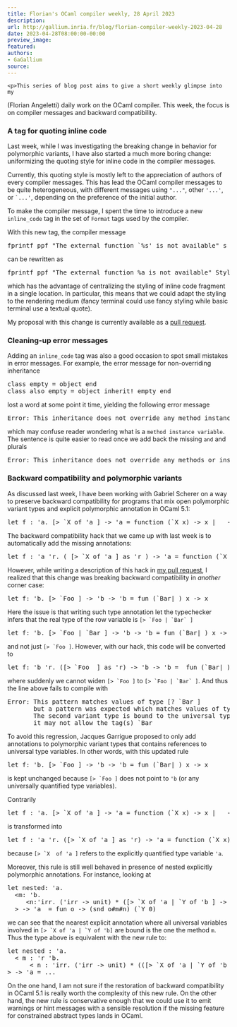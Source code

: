 ```yaml
---
title: Florian's OCaml compiler weekly, 28 April 2023
description:
url: http://gallium.inria.fr/blog/florian-compiler-weekly-2023-04-28
date: 2023-04-28T08:00:00-00:00
preview_image:
featured:
authors:
- GaGallium
source:
---
```




    <p>This series of blog post aims to give a short weekly glimpse into my
(Florian Angeletti) daily work on the OCaml compiler. This week, the
focus is on compiler messages and backward compatibility.</p>


  

  
<h3>A tag for quoting inline
code</h3>
<p>Last week, while I was investigating the breaking change in behavior
for polymorphic variants, I have also started a much more boring change:
uniformizing the quoting style for inline code in the compiler
messages.</p>
<p>Currently, this quoting style is mostly left to the appreciation of
authors of every compiler messages. This has lead the OCaml compiler
messages to be quite heterogeneous, with different messages using
<code>&quot;...&quot;</code>, other <code>'...'</code>, or <code>`...'</code>,
depending on the preference of the initial author.</p>
<p>To make the compiler message, I spent the time to introduce a new
<code>inline_code</code> tag in the set of <code>Format</code> tags used
by the compiler.</p>
<p>With this new tag, the compiler message</p>
<div class="highlight"><pre><span></span><span class="n">fprintf</span> <span class="n">ppf</span> <span class="s2">&quot;The external function `%s' is not available&quot;</span> <span class="n">s</span>
</pre></div>

<p>can be rewritten as</p>
<div class="highlight"><pre><span></span><span class="n">fprintf</span> <span class="n">ppf</span> <span class="s2">&quot;The external function %a is not available&quot;</span> <span class="nn">Style</span><span class="p">.</span><span class="n">inline_code</span> <span class="n">s</span>
</pre></div>

<p>which has the advantage of centralizing the styling of inline code
fragment in a single location. In particular, this means that we could
adapt the styling to the rendering medium (fancy terminal could use
fancy styling while basic terminal use a textual quote).</p>
<p>My proposal with this change is currently available as a <a href="https://github.com/ocaml/ocaml/pull/12210">pull request</a>.</p>
<h3>Cleaning-up error messages</h3>
<p>Adding an <code>inline_code</code> tag was also a good occasion to
spot small mistakes in error messages. For example, the error message
for non-overriding inheritance</p>
<div class="highlight"><pre><span></span><span class="k">class</span> <span class="n">empty</span> <span class="o">=</span> <span class="k">object</span> <span class="k">end</span>
<span class="k">class</span> <span class="n">also_empty</span> <span class="o">=</span> <span class="k">object</span> <span class="k">inherit</span><span class="o">!</span> <span class="n">empty</span> <span class="k">end</span>
</pre></div>

<p>lost a word at some point it time, yielding the following error
message</p>
<div class="highlight"><pre><span></span><span class="n">Error</span><span class="o">:</span><span class="w"> </span><span class="n">This</span><span class="w"> </span><span class="n">inheritance</span><span class="w"> </span><span class="n">does</span><span class="w"> </span><span class="n">not</span><span class="w"> </span><span class="kd">override</span><span class="w"> </span><span class="n">any</span><span class="w"> </span><span class="n">method</span><span class="w"> </span><span class="n">instance</span><span class="w"> </span><span class="n">variable</span><span class="w"></span>
</pre></div>

<p>which may confuse reader wondering what is a
<code>method instance variable</code>. The sentence is quite easier to
read once we add back the missing <code>and</code> and plurals</p>
<div class="highlight"><pre><span></span><span class="n">Error</span><span class="o">:</span><span class="w"> </span><span class="n">This</span><span class="w"> </span><span class="n">inheritance</span><span class="w"> </span><span class="n">does</span><span class="w"> </span><span class="n">not</span><span class="w"> </span><span class="kd">override</span><span class="w"> </span><span class="n">any</span><span class="w"> </span><span class="n">methods</span><span class="w"> </span><span class="n">or</span><span class="w"> </span><span class="n">instance</span><span class="w"> </span><span class="n">variables</span><span class="o">.</span><span class="w"></span>
</pre></div>

<h3>Backward
compatibility and polymorphic variants</h3>
<p>As discussed last week, I have been working with Gabriel Scherer on a
way to preserve backward compatibility for programs that mix open
polymorphic variant types and explicit polymorphic annotation in OCaml
5.1:</p>
<div class="highlight"><pre><span></span><span class="k">let</span> <span class="n">f</span> <span class="o">:</span> <span class="k">'</span><span class="n">a</span><span class="o">.</span> <span class="o">[&gt;</span> <span class="o">`</span><span class="nc">X</span> <span class="k">of</span> <span class="k">'</span><span class="n">a</span> <span class="o">]</span> <span class="o">-&gt;</span> <span class="k">'</span><span class="n">a</span> <span class="o">=</span> <span class="k">function</span> <span class="o">(`</span><span class="nc">X</span> <span class="n">x</span><span class="o">)</span> <span class="o">-&gt;</span> <span class="n">x</span> <span class="o">|</span> <span class="o">_</span> <span class="o">-&gt;</span> <span class="k">assert</span> <span class="bp">false</span>
</pre></div>

<p>The backward compatibility hack that we came up with last week is to
automatically add the missing annotations:</p>
<div class="highlight"><pre><span></span><span class="k">let</span> <span class="n">f</span> <span class="o">:</span> <span class="k">'</span><span class="n">a</span> <span class="k">'</span><span class="n">r</span><span class="o">.</span> <span class="o">(</span> <span class="o">[&gt;</span> <span class="o">`</span><span class="nc">X</span> <span class="k">of</span> <span class="k">'</span><span class="n">a</span> <span class="o">]</span> <span class="k">as</span> <span class="k">'</span><span class="n">r</span> <span class="o">)</span> <span class="o">-&gt;</span> <span class="k">'</span><span class="n">a</span> <span class="o">=</span> <span class="k">function</span> <span class="o">(`</span><span class="nc">X</span> <span class="n">x</span><span class="o">)</span> <span class="o">-&gt;</span> <span class="n">x</span> <span class="o">|</span> <span class="o">_</span> <span class="o">-&gt;</span> <span class="k">assert</span> <span class="bp">false</span>
</pre></div>

<p>However, while writing a description of this hack in <a href="https://github.com/ocaml/ocaml#12211">my pull request</a>, I
realized that this change was breaking backward compatibility in
<em>another</em> corner case:</p>
<div class="highlight"><pre><span></span><span class="k">let</span> <span class="n">f</span><span class="o">:</span> <span class="k">'</span><span class="n">b</span><span class="o">.</span> <span class="o">[&gt;</span> <span class="o">`</span><span class="nc">Foo</span> <span class="o">]</span> <span class="o">-&gt;</span> <span class="k">'</span><span class="n">b</span> <span class="o">-&gt;</span> <span class="k">'</span><span class="n">b</span> <span class="o">=</span> <span class="k">fun</span> <span class="o">(`</span><span class="nc">Bar</span><span class="o">|_)</span> <span class="n">x</span> <span class="o">-&gt;</span> <span class="n">x</span>
</pre></div>

<p>Here the issue is that writing such type annotation let the
typechecker infers that the real type of the row variable is
<code>[&gt; `Foo | `Bar` ]</code></p>
<div class="highlight"><pre><span></span><span class="k">let</span> <span class="n">f</span><span class="o">:</span> <span class="k">'</span><span class="n">b</span><span class="o">.</span> <span class="o">[&gt;</span> <span class="o">`</span><span class="nc">Foo</span> <span class="o">|</span> <span class="o">`</span><span class="nc">Bar</span> <span class="o">]</span> <span class="o">-&gt;</span> <span class="k">'</span><span class="n">b</span> <span class="o">-&gt;</span> <span class="k">'</span><span class="n">b</span> <span class="o">=</span> <span class="k">fun</span> <span class="o">(`</span><span class="nc">Bar</span><span class="o">|_)</span> <span class="n">x</span> <span class="o">-&gt;</span> <span class="n">x</span>
</pre></div>

<p>and not just <code>[&gt; `Foo ]</code>. However, with our hack, this
code will be converted to</p>
<div class="highlight"><pre><span></span><span class="k">let</span> <span class="n">f</span><span class="o">:</span> <span class="k">'</span><span class="n">b</span> <span class="k">'</span><span class="n">r</span><span class="o">.</span> <span class="o">([&gt;</span> <span class="o">`</span><span class="nc">Foo</span>  <span class="o">]</span> <span class="k">as</span> <span class="k">'</span><span class="n">r</span><span class="o">)</span> <span class="o">-&gt;</span> <span class="k">'</span><span class="n">b</span> <span class="o">-&gt;</span> <span class="k">'</span><span class="n">b</span> <span class="o">=</span>  <span class="k">fun</span> <span class="o">(`</span><span class="nc">Bar</span><span class="o">|_)</span> <span class="n">x</span> <span class="o">-&gt;</span> <span class="n">x</span>
</pre></div>

<p>where suddenly we cannot widen <code>[&gt; `Foo ]</code> to
<code>[&gt; `Foo | `Bar` ]</code>. And thus the line above fails to
compile with</p>
<div class="highlight"><pre><span></span><span class="n">Error</span><span class="o">:</span><span class="w"> </span><span class="n">This</span><span class="w"> </span><span class="n">pattern</span><span class="w"> </span><span class="n">matches</span><span class="w"> </span><span class="n">values</span><span class="w"> </span><span class="n">of</span><span class="w"> </span><span class="n">type</span><span class="w"> </span><span class="o">[?</span><span class="w"> </span><span class="err">`</span><span class="n">Bar</span><span class="w"> </span><span class="o">]</span><span class="w"></span>
<span class="w">       </span><span class="n">but</span><span class="w"> </span><span class="n">a</span><span class="w"> </span><span class="n">pattern</span><span class="w"> </span><span class="n">was</span><span class="w"> </span><span class="n">expected</span><span class="w"> </span><span class="n">which</span><span class="w"> </span><span class="n">matches</span><span class="w"> </span><span class="n">values</span><span class="w"> </span><span class="n">of</span><span class="w"> </span><span class="n">type</span><span class="w"> </span><span class="o">[&gt;</span><span class="w"> </span><span class="err">`</span><span class="n">Foo</span><span class="w"> </span><span class="o">]</span><span class="w"></span>
<span class="w">       </span><span class="n">The</span><span class="w"> </span><span class="n">second</span><span class="w"> </span><span class="n">variant</span><span class="w"> </span><span class="n">type</span><span class="w"> </span><span class="k">is</span><span class="w"> </span><span class="n">bound</span><span class="w"> </span><span class="n">to</span><span class="w"> </span><span class="n">the</span><span class="w"> </span><span class="n">universal</span><span class="w"> </span><span class="n">type</span><span class="w"> </span><span class="n">variable</span><span class="w"> </span><span class="err">'</span><span class="n">a</span><span class="o">,</span><span class="w"></span>
<span class="w">       </span><span class="n">it</span><span class="w"> </span><span class="n">may</span><span class="w"> </span><span class="n">not</span><span class="w"> </span><span class="n">allow</span><span class="w"> </span><span class="n">the</span><span class="w"> </span><span class="n">tag</span><span class="o">(</span><span class="n">s</span><span class="o">)</span><span class="w"> </span><span class="err">`</span><span class="n">Bar</span><span class="w"></span>
</pre></div>

<p>To avoid this regression, Jacques Garrigue proposed to only add
annotations to polymorphic variant types that contains references to
universal type variables. In other words, with this updated rule</p>
<div class="highlight"><pre><span></span><span class="k">let</span> <span class="n">f</span><span class="o">:</span> <span class="k">'</span><span class="n">b</span><span class="o">.</span> <span class="o">[&gt;</span> <span class="o">`</span><span class="nc">Foo</span> <span class="o">]</span> <span class="o">-&gt;</span> <span class="k">'</span><span class="n">b</span> <span class="o">-&gt;</span> <span class="k">'</span><span class="n">b</span> <span class="o">=</span> <span class="k">fun</span> <span class="o">(`</span><span class="nc">Bar</span><span class="o">|_)</span> <span class="n">x</span> <span class="o">-&gt;</span> <span class="n">x</span>
</pre></div>

<p>is kept unchanged because <code>[&gt; `Foo ]</code> does not point to
<code>'b</code> (or any universally quantified type variables).</p>
<p>Contrarily</p>
<div class="highlight"><pre><span></span><span class="k">let</span> <span class="n">f</span> <span class="o">:</span> <span class="k">'</span><span class="n">a</span><span class="o">.</span> <span class="o">[&gt;</span> <span class="o">`</span><span class="nc">X</span> <span class="k">of</span> <span class="k">'</span><span class="n">a</span> <span class="o">]</span> <span class="o">-&gt;</span> <span class="k">'</span><span class="n">a</span> <span class="o">=</span> <span class="k">function</span> <span class="o">(`</span><span class="nc">X</span> <span class="n">x</span><span class="o">)</span> <span class="o">-&gt;</span> <span class="n">x</span> <span class="o">|</span> <span class="o">_</span> <span class="o">-&gt;</span> <span class="k">assert</span> <span class="bp">false</span>
</pre></div>

<p>is transformed into</p>
<div class="highlight"><pre><span></span><span class="k">let</span> <span class="n">f</span> <span class="o">:</span> <span class="k">'</span><span class="n">a</span> <span class="k">'</span><span class="n">r</span><span class="o">.</span> <span class="o">([&gt;</span> <span class="o">`</span><span class="nc">X</span> <span class="k">of</span> <span class="k">'</span><span class="n">a</span> <span class="o">]</span> <span class="k">as</span> <span class="k">'</span><span class="n">r</span><span class="o">)</span> <span class="o">-&gt;</span> <span class="k">'</span><span class="n">a</span> <span class="o">=</span> <span class="k">function</span> <span class="o">(`</span><span class="nc">X</span> <span class="n">x</span><span class="o">)</span> <span class="o">-&gt;</span> <span class="n">x</span> <span class="o">|</span> <span class="o">_</span> <span class="o">-&gt;</span> <span class="k">assert</span> <span class="bp">false</span>
</pre></div>

<p>because <code>[&gt; `X  of 'a ]</code> refers to the explicitly
quantified type variable <code>'a</code>.</p>
<p>Moreover, this rule is still well behaved in presence of nested
explicitly polymorphic annotations. For instance, looking at</p>
<div class="highlight"><pre><span></span><span class="n">let</span><span class="w"> </span><span class="n">nested</span><span class="o">:</span><span class="w"> </span><span class="s">'a.</span>
<span class="s">  &lt;m: '</span><span class="n">b</span><span class="p">.</span><span class="w"></span>
<span class="w">     </span><span class="o">&lt;</span><span class="n">n</span><span class="o">:</span><span class="s">'irr. ('</span><span class="n">irr</span><span class="w"> </span><span class="o">-&gt;</span><span class="w"> </span><span class="n">unit</span><span class="p">)</span><span class="w"> </span><span class="o">*</span><span class="w"> </span><span class="p">([</span><span class="o">&gt;</span><span class="w"> </span><span class="err">`</span><span class="n">X</span><span class="w"> </span><span class="kr">of</span><span class="w"> </span><span class="s">'a | `Y of '</span><span class="n">b</span><span class="w"> </span><span class="p">]</span><span class="w"> </span><span class="o">-&gt;</span><span class="w"> </span><span class="s">'a) &gt;</span>
<span class="s">  &gt; -&gt; '</span><span class="n">a</span><span class="w">  </span><span class="o">=</span><span class="w"> </span><span class="n">fun</span><span class="w"> </span><span class="n">o</span><span class="w"> </span><span class="o">-&gt;</span><span class="w"> </span><span class="p">(</span><span class="n">snd</span><span class="w"> </span><span class="n">o</span><span class="err">#</span><span class="n">m</span><span class="err">#</span><span class="n">n</span><span class="p">)</span><span class="w"> </span><span class="p">(</span><span class="err">`</span><span class="n">Y</span><span class="w"> </span><span class="mi">0</span><span class="p">)</span><span class="w"></span>
</pre></div>

<p>we can see that the nearest explicit annotation where all universal
variables involved in <code>[&gt; `X of 'a | `Y of 'b]</code> are bound
is the one the method <code>m</code>. Thus the type above is equivalent
with the new rule to:</p>
<div class="highlight"><pre><span></span><span class="k">let</span> <span class="n">nested</span> <span class="o">:</span> <span class="k">'</span><span class="n">a</span><span class="o">.</span>
  <span class="o">&lt;</span> <span class="n">m</span> <span class="o">:</span> <span class="k">'</span><span class="n">r</span> <span class="k">'</span><span class="n">b</span><span class="o">.</span>
      <span class="o">&lt;</span> <span class="n">n</span> <span class="o">:</span> <span class="k">'</span><span class="n">irr</span><span class="o">.</span> <span class="o">(</span><span class="k">'</span><span class="n">irr</span> <span class="o">-&gt;</span> <span class="kt">unit</span><span class="o">)</span> <span class="o">*</span> <span class="o">(([&gt;</span> <span class="o">`</span><span class="nc">X</span> <span class="k">of</span> <span class="k">'</span><span class="n">a</span> <span class="o">|</span> <span class="o">`</span><span class="nc">Y</span> <span class="k">of</span> <span class="k">'</span><span class="n">b</span> <span class="o">]</span> <span class="k">as</span> <span class="k">'</span><span class="n">r</span><span class="o">)</span> <span class="o">-&gt;</span> <span class="k">'</span><span class="n">a</span><span class="o">)</span> <span class="o">&gt;</span>
<span class="o">&gt;</span> <span class="o">-&gt;</span> <span class="k">'</span><span class="n">a</span> <span class="o">=</span> <span class="o">...</span>
</pre></div>

<p>On the one hand, I am not sure if the restoration of backward
compatibility in OCaml 5.1 is really worth the complexity of this new
rule. On the other hand, the new rule is conservative enough that we
could use it to emit warnings or hint messages with a sensible
resolution if the missing feature for constrained abstract types lands
in OCaml.</p>


  
